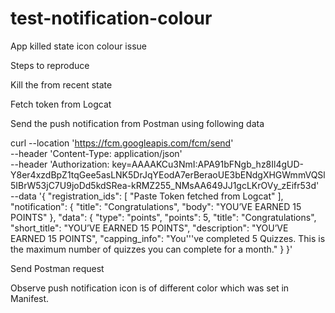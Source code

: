 # test-notification-colour
App killed state icon colour issue

Steps to reproduce

Kill the from recent state

Fetch token from Logcat

Send the push notification from Postman using following data 


  curl --location 'https://fcm.googleapis.com/fcm/send' \
--header 'Content-Type: application/json' \
--header 'Authorization: key=AAAAKCu3NmI:APA91bFNgb_hz8Il4gUD-Y8er4xzdBpZ1tqGee5asLNK5DrJqYEodA7erBeraoUE3bENdgXHGWmmVQSl5IBrW53jC7U9joDd5kdSRea-kRMZ255_NMsAA649JJ1gcLKrOVy_zEifr53d' \
--data '{
    "registration_ids": [
        "Paste Token fetched from Logcat"
    ],
    "notification": {
        "title": "Congratulations",
        "body": "YOU’VE EARNED 15 POINTS"
    },
    "data": {
        "type": "points",
        "points": 5,
        "title": "Congratulations",
        "short_title": "YOU’VE EARNED 15 POINTS",
        "description": "YOU’VE EARNED 15 POINTS",
        "capping_info": "You'\''ve completed 5 Quizzes. This is the maximum number of quizzes you can complete for a month."
    }
}'

Send Postman request

Observe push notification icon is of different color which was set in Manifest. 
